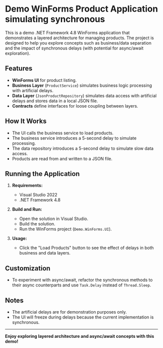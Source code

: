 # Demo WinForms Product Application simulating synchronous 

This is a demo .NET Framework 4.8 WinForms application that demonstrates a layered architecture for managing products. The project is designed to help you explore concepts such as business/data separation and the impact of synchronous delays (with potential for async/await exploration).

## Features

- **WinForms UI** for product listing.
- **Business Layer** (`ProductService`) simulates business logic processing with artificial delays.
- **Data Layer** (`JsonProductRepository`) simulates data access with artificial delays and stores data in a local JSON file.
- **Contracts** define interfaces for loose coupling between layers.

## How It Works

- The UI calls the business service to load products.
- The business service introduces a 5-second delay to simulate processing.
- The data repository introduces a 5-second delay to simulate slow data access.
- Products are read from and written to a JSON file.

## Running the Application

1. **Requirements:**  
   - Visual Studio 2022  
   - .NET Framework 4.8

2. **Build and Run:**  
   - Open the solution in Visual Studio.
   - Build the solution.
   - Run the WinForms project (`Demo.WinForms.UI`).

3. **Usage:**  
   - Click the "Load Products" button to see the effect of delays in both business and data layers.

## Customization

- To experiment with async/await, refactor the synchronous methods to their async counterparts and use `Task.Delay` instead of `Thread.Sleep`.

## Notes

- The artificial delays are for demonstration purposes only.
- The UI will freeze during delays because the current implementation is synchronous.

---

**Enjoy exploring layered architecture and async/await concepts with this demo!**
